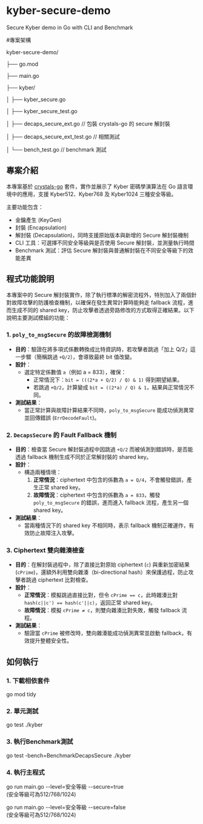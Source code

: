 # kyber-secure-demo
Secure Kyber demo in Go with CLI and Benchmark

#專案架構  

kyber-secure-demo/  

├── go.mod  

├── main.go  

├── kyber/  

│   ├── kyber_secure.go  

│   ├── kyber_secure_test.go  

│   ├── decaps_secure_ext.go         // 包裝 crystals-go 的 secure 解封裝  

│   ├── decaps_secure_ext_test.go    // 相關測試  

│   └── bench_test.go                // benchmark 測試


## 專案介紹

本專案基於 [crystals-go](https://github.com/kudelskisecurity/crystals-go) 套件，實作並展示了 Kyber 密碼學演算法在 Go 語言環境中的應用，支援 Kyber512、Kyber768 及 Kyber1024 三種安全等級。

主要功能包含：

- 金鑰產生 (KeyGen)
- 封裝 (Encapsulation)
- 解封裝 (Decapsulation)，同時支援原始版本與新增的 Secure 解封裝機制
- CLI 工具：可選擇不同安全等級與是否使用 Secure 解封裝，並測量執行時間
- Benchmark 測試：評估 Secure 解封裝與普通解封裝在不同安全等級下的效能差異

## 程式功能說明

本專案中的 Secure 解封裝實作，除了執行標準的解密流程外，特別加入了兩個針對故障攻擊的防護檢查機制，以確保在發生異常計算時能夠走 fallback 流程，進而生成不同的 shared key，防止攻擊者透過旁路修改的方式取得正確結果。以下說明主要測試模組的功能：

### 1. `poly_to_msgSecure` 的故障檢測機制

- **目的**：驗證在將多項式係數轉換成比特資訊時，若攻擊者跳過「加上 Q/2」這一步驟（簡稱跳過 `+Q/2`），會導致最終 bit 值改變。
- **設計**：
  - 選定特定係數值 `a`（例如 a = 833），確保：
    - 正常情況下：`bit = (((2*a + Q/2) / Q) & 1)` 得到期望結果。
    - 若跳過 `+Q/2`，計算變成 `bit = ((2*a) / Q) & 1`，結果與正常情況不同。
- **測試結果**：
  - 當正常計算與故障計算結果不同時，`poly_to_msgSecure` 能成功偵測異常並回傳錯誤 (`ErrDecodeFault`)。

### 2. `DecapsSecure` 的 Fault Fallback 機制

- **目的**：檢查當 Secure 解封裝過程中因跳過 `+Q/2` 而被偵測到錯誤時，是否能透過 fallback 機制生成不同於正常解封裝的 shared key。
- **設計**：
  - 構造兩種情境：
    1. **正常情況**：ciphertext 中包含的係數為 `a = Q/4`，不會觸發錯誤，產生正常 shared key。
    2. **故障情況**：ciphertext 中包含的係數為 `a = 833`，觸發 `poly_to_msgSecure` 的錯誤，進而進入 fallback 流程，產生另一個 shared key。
- **測試結果**：
  - 當兩種情況下的 shared key 不相同時，表示 fallback 機制正確運作，有效防止故障注入攻擊。

### 3. Ciphertext 雙向雜湊檢查

- **目的**：在解封裝過程中，除了直接比對原始 ciphertext (`c`) 與重新加密結果 (`cPrime`)，還額外利用雙向雜湊（bi-directional hash）來保護過程，防止攻擊者跳過 ciphertext 比對檢查。
- **設計**：
  - **正常情況**：模擬跳過直接比對，但令 `cPrime == c`，此時雜湊比對 `hash(c||c') == hash(c'||c)`，返回正常 shared key。
  - **故障情況**：模擬 `cPrime ≠ c`，則雙向雜湊比對失敗，觸發 fallback 流程。
- **測試結果**：
  - 驗證當 `cPrime` 被修改時，雙向雜湊能成功偵測異常並啟動 fallback，有效提升整體安全性。


## 如何執行

### 1. 下載相依套件
go mod tidy  

### 2. 單元測試
go test ./kyber

### 3. 執行Benchmark測試
go test -bench=BenchmarkDecapsSecure ./kyber

### 4. 執行主程式
go run main.go --level=安全等級 --secure=true  
(安全等級可為512/768/1024)

go run main.go --level=安全等級 --secure=false  
(安全等級可為512/768/1024)
